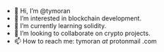 - 👋 Hi, I’m @tymoran
- 👀 I’m interested in blockchain development.
- 🌱 I’m currently learning solidity.
- 💞️ I’m looking to collaborate on crypto projects.
- 📫 How to reach me: tymoran _at_ protonmail .com

